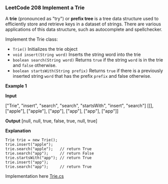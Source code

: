 ### LeetCode 208 Implement a Trie

A **trie** (pronounced as "try") or  **prefix tree**  is a tree data structure used to efficiently store and retrieve keys in a dataset of strings. There are various applications of this data structure, such as autocomplete and spellchecker.

Implement the Trie class: 
 * ```Trie()``` Initializes the trie object
 * ```void insert(String word)``` Inserts the string word into the trie
 * ```boolean search(String word)``` Returns ```true``` if the string ```word``` is in the trie and ```false``` otherwise.
 * ```boolean startsWith(String prefix)``` Returns ```true``` if there is a previously inserted string ```word``` that has the prefix ```prefix``` and false otherwise.

 **Example 1**

**Input**

["Trie", "insert", "search", "search", "startsWith", "insert", "search"]
[[], ["apple"], ["apple"], ["app"], ["app"], ["app"], ["app"]]

**Output**
[null, null, true, false, true, null, true]

**Explanation**

```
Trie trie = new Trie();
trie.insert("apple");
trie.search("apple");   // return True
trie.search("app");     // return False
trie.startsWith("app"); // return True
trie.insert("app");
trie.search("app");     // return True
```

Implementation here [Trie.cs](/Tries/Trie.cs)
